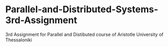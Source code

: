 # Parallel-and-Distributed-Systems-3rd-Assignment
3rd Assignment for Parallel and Distibuted course of Aristotle University of Thessaloniki

